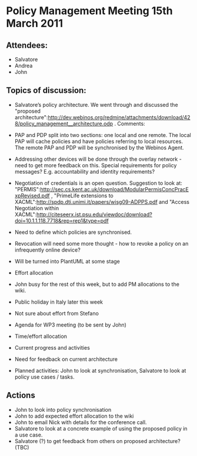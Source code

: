 Policy Management Meeting 15th March 2011
=========================================

Attendees:
----------

* Salvatore
 * Andrea
 * John

Topics of discussion:
---------------------

* Salvatore’s policy architecture. We went through and discussed the "proposed architecture":http://dev.webinos.org/redmine/attachments/download/428/policy_management__architecture.odp . Comments:

* PAP and PDP split into two sections: one local and one remote. The local PAP will cache policies and have policies referring to local resources. The remote PAP and PDP will be synchronised by the Webinos Agent.
 * Addressing other devices will be done through the overlay network - need to get more feedback on this. Special requirements for policy messages? E.g. accountability and identity requirements?
 * Negotiation of credentials is an open question. Suggestion to look at: "PERMIS":http://sec.cs.kent.ac.uk/download/ModularPermisConcPracExpRevised.pdf , "PrimeLife extensions to XACML":http://spdp.dti.unimi.it/papers/wisg09-ADPPS.pdf and "Access Negotiation within XACML":http://citeseerx.ist.psu.edu/viewdoc/download?doi=10.1.1.118.7718&rep=rep1&type=pdf
 * Need to define which policies are synchronised.
 * Revocation will need some more thought - how to revoke a policy on an infrequently online device?
 * Will be turned into PlantUML at some stage

* Effort allocation

* John busy for the rest of this week, but to add PM allocations to the wiki.
 * Public holiday in Italy later this week
 * Not sure about effort from Stefano

* Agenda for WP3 meeting (to be sent by John)

* Time/effort allocation
 * Current progress and activities
 * Need for feedback on current architecture
 * Planned activities: John to look at synchronisation, Salvatore to look at policy use cases / tasks.

Actions
-------

* John to look into policy synchronisation
 * John to add expected effort allocation to the wiki
 * John to email Nick with details for the conference call.
 * Salvatore to look at a concrete example of using the proposed policy in a use case.
 * Salvatore (?) to get feedback from others on proposed architecture? (TBC)

